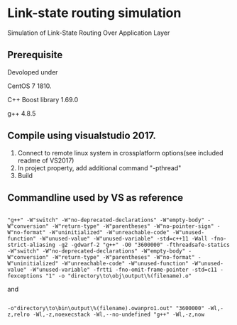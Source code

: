 # Link-state routing simulation
Simulation of Link-State Routing Over Application Layer

<h2>Prerequisite</h2>
<p>Devoloped under</p> 
<p>CentOS 7 1810.</p>
<p>C++ Boost library 1.69.0</p>
<p>g++ 4.8.5</p>

<h2>Compile using visualstudio 2017.</h2>

<ol>
<li>Connect to remote linux system in crossplatform options(see included readme of VS2017)</li>
<li>In project property, add additional command "-pthread"</li>
<li>Build</li>
</ol>

<h2>Commandline used by VS as reference</h2>
<p>
<code>
"g++" -W"switch" -W"no-deprecated-declarations" -W"empty-body" -W"conversion" -W"return-type" -W"parentheses" -W"no-pointer-sign" -W"no-format" -W"uninitialized" -W"unreachable-code" -W"unused-function" -W"unused-value" -W"unused-variable" -std=c++11 -Wall -fno-strict-aliasing -g2 -gdwarf-2 "g++" -O0 "3600000" -fthreadsafe-statics -W"switch" -W"no-deprecated-declarations" -W"empty-body" -W"conversion" -W"return-type" -W"parentheses" -W"no-format" -W"uninitialized" -W"unreachable-code" -W"unused-function" -W"unused-value" -W"unused-variable" -frtti -fno-omit-frame-pointer -std=c11 -fexceptions "1" -o "directory\to\obj\output\%(filename).o" 
</code>
<p>and</p>
<code>
-o"directory\to\bin\output\%(filename).owanpro1.out" "3600000" -Wl,-z,relro -Wl,-z,noexecstack -Wl,--no-undefined "g++" -Wl,-z,now 
</code>
</p>
